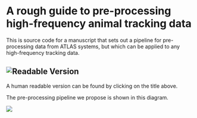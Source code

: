 # A rough guide to pre-processing high-frequency animal tracking data

This is source code for a manuscript that sets out a pipeline for pre-processing data from ATLAS systems, but which can be applied to any high-frequency tracking data.

## ![Readable Version](https://pratikunterwegs.github.io/atlas-best-practices/)

A human readable version can be found by clicking on the title above.

The pre-processing pipeline we propose is shown in this diagram.

![](
https://github.com/pratikunterwegs/atlas-best-practices/blob/master/figures/fig_recipe.png)
